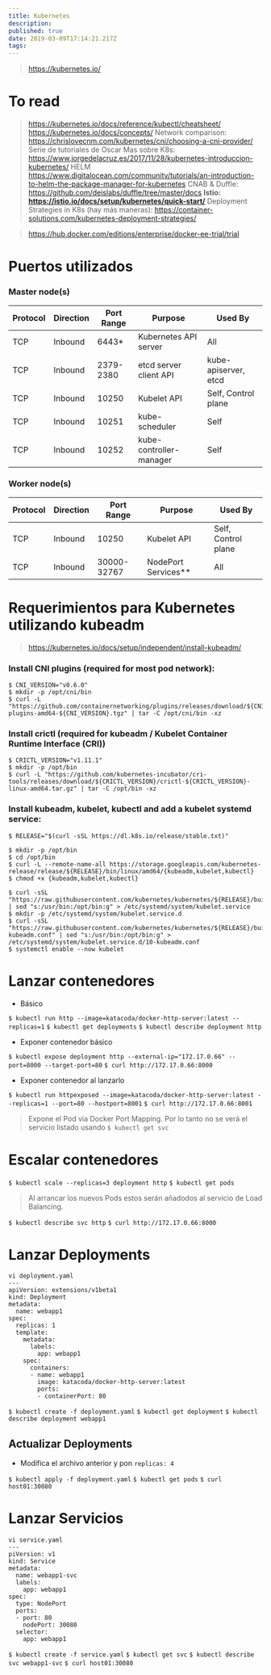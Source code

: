 ```yaml
---
title: Kubernetes
description: 
published: true
date: 2019-03-09T17:14:21.217Z
tags: 
---
```


> https://kubernetes.io/

# To read
> https://kubernetes.io/docs/reference/kubectl/cheatsheet/
> https://kubernetes.io/docs/concepts/
> Network comparison: https://chrislovecnm.com/kubernetes/cni/choosing-a-cni-provider/
> Serie de tutoriales de Oscar Mas sobre K8s: https://www.jorgedelacruz.es/2017/11/28/kubernetes-introduccion-kubernetes/
> HELM https://www.digitalocean.com/community/tutorials/an-introduction-to-helm-the-package-manager-for-kubernetes
> CNAB & Duffle: https://github.com/deislabs/duffle/tree/master/docs
> **Istio: https://istio.io/docs/setup/kubernetes/quick-start/**
> Deployment Strategies in K8s (hay más maneras): https://container-solutions.com/kubernetes-deployment-strategies/

> https://hub.docker.com/editions/enterprise/docker-ee-trial/trial

# Puertos utilizados

### Master node(s)

| Protocol | Direction | Port Range | Purpose                 | Used By                   |
|----------|-----------|------------|-------------------------|---------------------------|
| TCP      | Inbound   | 6443*      | Kubernetes API server   | All                       |
| TCP      | Inbound   | 2379-2380  | etcd server client API  | kube-apiserver, etcd      |
| TCP      | Inbound   | 10250      | Kubelet API             | Self, Control plane       |
| TCP      | Inbound   | 10251      | kube-scheduler          | Self                      |
| TCP      | Inbound   | 10252      | kube-controller-manager | Self                      |

### Worker node(s)

| Protocol | Direction | Port Range  | Purpose               | Used By                 |
|----------|-----------|-------------|-----------------------|-------------------------|
| TCP      | Inbound   | 10250       | Kubelet API           | Self, Control plane     |
| TCP      | Inbound   | 30000-32767 | NodePort Services**   | All                     |

# Requerimientos para Kubernetes utilizando kubeadm

> https://kubernetes.io/docs/setup/independent/install-kubeadm/

### Install CNI plugins (required for most pod network):
```
$ CNI_VERSION="v0.6.0"
$ mkdir -p /opt/cni/bin
$ curl -L "https://github.com/containernetworking/plugins/releases/download/${CNI_VERSION}/cni-plugins-amd64-${CNI_VERSION}.tgz" | tar -C /opt/cni/bin -xz
```

### Install crictl (required for kubeadm / Kubelet Container Runtime Interface (CRI))

```
$ CRICTL_VERSION="v1.11.1"
$ mkdir -p /opt/bin
$ curl -L "https://github.com/kubernetes-incubator/cri-tools/releases/download/${CRICTL_VERSION}/crictl-${CRICTL_VERSION}-linux-amd64.tar.gz" | tar -C /opt/bin -xz
```

### Install kubeadm, kubelet, kubectl and add a kubelet systemd service:

```
$ RELEASE="$(curl -sSL https://dl.k8s.io/release/stable.txt)"

$ mkdir -p /opt/bin
$ cd /opt/bin
$ curl -L --remote-name-all https://storage.googleapis.com/kubernetes-release/release/${RELEASE}/bin/linux/amd64/{kubeadm,kubelet,kubectl}
$ chmod +x {kubeadm,kubelet,kubectl}

$ curl -sSL "https://raw.githubusercontent.com/kubernetes/kubernetes/${RELEASE}/build/debs/kubelet.service" | sed "s:/usr/bin:/opt/bin:g" > /etc/systemd/system/kubelet.service
$ mkdir -p /etc/systemd/system/kubelet.service.d
$ curl -sSL "https://raw.githubusercontent.com/kubernetes/kubernetes/${RELEASE}/build/debs/10-kubeadm.conf" | sed "s:/usr/bin:/opt/bin:g" > /etc/systemd/system/kubelet.service.d/10-kubeadm.conf
$ systemctl enable --now kubelet
```

# Lanzar contenedores

- Básico

`$ kubectl run http --image=katacoda/docker-http-server:latest --replicas=1`
`$ kubectl get deployments`
`$ kubectl describe deployment http`

- Exponer contenedor básico

`$ kubectl expose deployment http --external-ip="172.17.0.66" --port=8000 --target-port=80`
`$ curl http://172.17.0.66:8000`

- Exponer contenedor al lanzarlo

`$ kubectl run httpexposed --image=katacoda/docker-http-server:latest --replicas=1 --port=80 --hostport=8001`
`$ curl http://172.17.0.66:8001`

> Expone el Pod via Docker Port Mapping. Por lo tanto no se verá el servicio listado usando `$ kubectl get svc`

# Escalar contenedores

`$ kubectl scale --replicas=3 deployment http`
`$ kubectl get pods`

> Al arrancar los nuevos Pods estos serán añadodos al servicio de Load Balancing.

`$ kubectl describe svc http`
`$ curl http://172.17.0.66:8000`

# Lanzar Deployments

```
vi deployment.yaml
---
apiVersion: extensions/v1beta1
kind: Deployment
metadata:
  name: webapp1
spec:
  replicas: 1
  template:
    metadata:
      labels:
        app: webapp1
    spec:
      containers:
      - name: webapp1
        image: katacoda/docker-http-server:latest
        ports:
        - containerPort: 80
```

`$ kubectl create -f deployment.yaml`
`$ kubectl get deployment`
`$ kubectl describe deployment webapp1`

## Actualizar Deployments

- Modifica el archivo anterior y pon `replicas: 4`

`$ kubectl apply -f deployment.yaml`
`$ kubectl get pods`
`$ curl host01:30080`

# Lanzar Servicios

```
vi service.yaml
---
piVersion: v1
kind: Service
metadata:
  name: webapp1-svc
  labels:
    app: webapp1
spec:
  type: NodePort
  ports:
  - port: 80
    nodePort: 30080
  selector:
    app: webapp1
```

`$ kubectl create -f service.yaml`
`$ kubectl get svc`
`$ kubectl describe svc webapp1-svc`
`$ curl host01:30080`